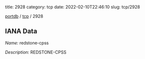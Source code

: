 title: 2928
category: tcp
date: 2022-02-10T22:46:10
slug: tcp/2928

[portdb](/) / [tcp](/category/tcp.html) / 2928


## IANA Data

_Name:_ redstone-cpss

_Description:_ REDSTONE-CPSS

